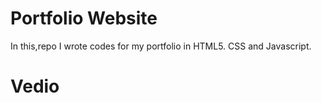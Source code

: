 # Portfolio Website
In this,repo I wrote codes for my portfolio in HTML5. CSS and Javascript.

# Vedio
